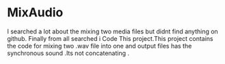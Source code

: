 MixAudio
========

I searched a lot about the mixing two media files but didnt find anything on github. Finally from all searched i Code This project.This project contains the code for mixing two .wav file into one and output files has the synchronous sound .Its not concatenating . 
